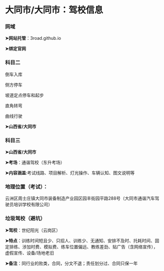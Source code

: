 # 大同市/大同市：驾校信息

###  网域

**➤网站托管**：3road.github.io

**➤绑定官网**

### 科目二

倒车入库 

侧方停车 

坡道定点停车和起步 

直角转弯 

曲线行驶

**➤山西省/大同市**

### 科目三

**➤山西省/大同市**

**➤考场**：通谐驾校（东升考场）

**➤内容涵盖**:考试线路、项目解析、灯光操作、车辆认知、图文说明等

### 地理位置（考试）：

云洲区周士庄镇大同市装备制造产业园区园丰街园平路288号（大同市通谐汽车驾驶员培训学校有限公司）

### 垃圾驾校（避坑）

**➤驾校**：世纪阳光（云岗区）

**➤特点**：训练时间短且少、只招人、训练少、无通知、安排不及时、托耗时间、固定排练、涉加时费、模拟费、练车位置偏远、教练差劲、贴广告（含网络宣传），虚假宣传、设备/场地老旧

**➤备注**：同行业的败类，合同，分文不退；责任划分过、合同只保一年
